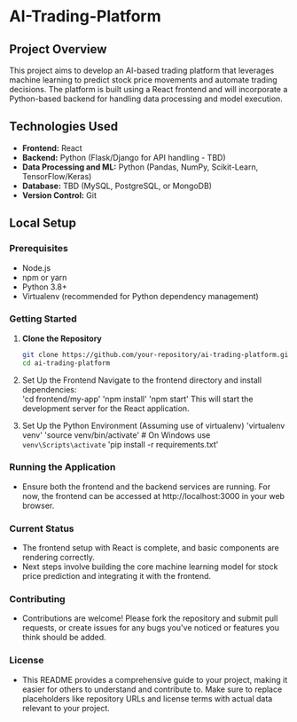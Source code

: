 # AI-Trading-Platform

## Project Overview
This project aims to develop an AI-based trading platform that leverages machine learning to predict stock price movements and automate trading decisions. The platform is built using a React frontend and will incorporate a Python-based backend for handling data processing and model execution.

## Technologies Used
- **Frontend:** React
- **Backend:** Python (Flask/Django for API handling - TBD)
- **Data Processing and ML:** Python (Pandas, NumPy, Scikit-Learn, TensorFlow/Keras)
- **Database:** TBD (MySQL, PostgreSQL, or MongoDB)
- **Version Control:** Git

## Local Setup

### Prerequisites
- Node.js
- npm or yarn
- Python 3.8+
- Virtualenv (recommended for Python dependency management)

### Getting Started
1. **Clone the Repository**
   ```bash
   git clone https://github.com/your-repository/ai-trading-platform.git
   cd ai-trading-platform

2. Set Up the Frontend
    Navigate to the frontend directory and install dependencies:    
    'cd frontend/my-app'
    'npm install'
    'npm start'
    This will start the development server for the React application.

3. Set Up the Python Environment (Assuming use of virtualenv)
    'virtualenv venv'
    'source venv/bin/activate'  # On Windows use `venv\Scripts\activate`
    'pip install -r requirements.txt'

### Running the Application
- Ensure both the frontend and the backend services are running. For now, the frontend can be accessed at http://localhost:3000 in your web browser.

### Current Status
- The frontend setup with React is complete, and basic components are rendering correctly.
- Next steps involve building the core machine learning model for stock price prediction and integrating it with the frontend.

### Contributing
- Contributions are welcome! Please fork the repository and submit pull requests, or create issues for any bugs you've noticed or features you think should be added.

### License
- This README provides a comprehensive guide to your project, making it easier for others to understand and contribute to. Make sure to replace placeholders like repository URLs and license terms with actual data relevant to your project.
